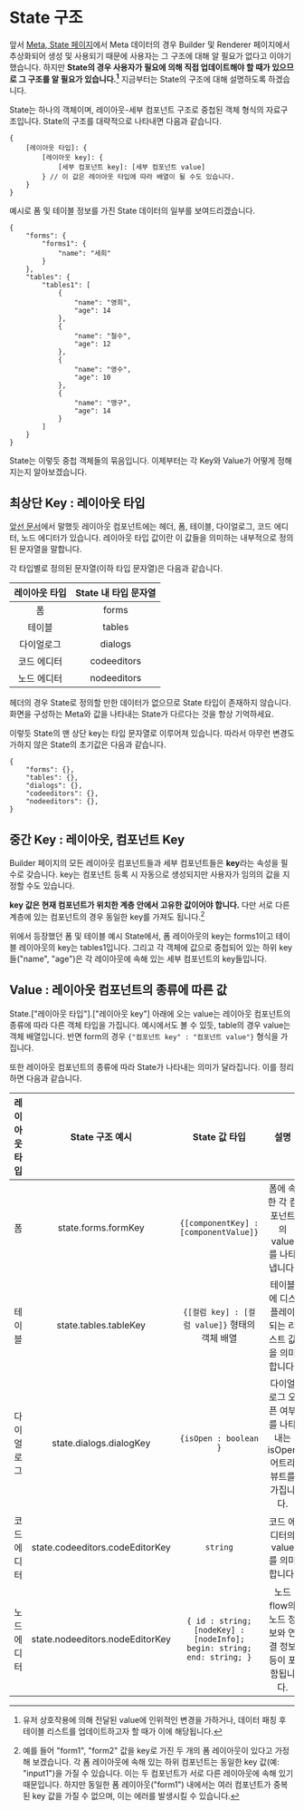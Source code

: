 # State 구조

앞서 [Meta, State 페이지](/lc5/concepts/meta_state)에서 Meta 데이터의 경우 Builder 및 Renderer 페이지에서 추상화되어 생성 및 사용되기 때문에 사용자는 그 구조에 대해 알 필요가 없다고 이야기했습니다. 하지만 **State의 경우 사용자가 필요에 의해 직접 업데이트해야 할 때가 있으므로 그 구조를 알 필요가 있습니다.[^1]** 지금부터는 State의 구조에 대해 설명하도록 하겠습니다.

State는 하나의 객체이며, 레이아웃-세부 컴포넌트 구조로 중첩된 객체 형식의 자료구조입니다. State의 구조를 대략적으로 나타내면 다음과 같습니다.

```
{
    [레이아웃 타입]: {
        [레이아웃 key]: {
            [세부 컴포넌트 key]: [세부 컴포넌트 value]
        } // 이 값은 레이아웃 타입에 따라 배열이 될 수도 있습니다.
    }
}
```

예시로 폼 및 테이블 정보를 가진 State 데이터의 일부를 보여드리겠습니다.

```
{
    "forms": {
        "forms1": {
            "name": "세희"
        }
    },
    "tables": {
        "tables1": [
            {
                "name": "영희",
                "age": 14
            },
            {
                "name": "철수",
                "age": 12
            },
            {
                "name": "영수",
                "age": 10
            },
            {
                "name": "맹구",
                "age": 14
            }
        ]
    }
}
```

State는 이렇듯 중첩 객체들의 묶음입니다. 이제부터는 각 Key와 Value가 어떻게 정해지는지 알아보겠습니다.

## 최상단 Key : 레이아웃 타입

[앞선 문서](/lc5/concepts/prebuilt_components#_2)에서 말했듯 레이아웃 컴포넌트에는 헤더, 폼, 테이블, 다이얼로그, 코드 에디터, 노드 에디터가 있습니다. 레이아웃 타입 값이란 이 값들을 의미하는 내부적으로 정의된 문자열을 말합니다.

각 타입별로 정의된 문자열(이하 타입 문자열)은 다음과 같습니다.

| 레이아웃 타입 | State 내 타입 문자열 |
| :-----------: | :------------------: |
|      폼       |        forms         |
|    테이블     |        tables        |
|  다이얼로그   |       dialogs        |
|  코드 에디터  |     codeeditors      |
|  노드 에디터  |     nodeeditors      |

헤더의 경우 State로 정의할 만한 데이터가 없으므로 State 타입이 존재하지 않습니다. 화면을 구성하는 Meta와 값을 나타내는 State가 다르다는 것을 항상 기억하세요.

이렇듯 State의 맨 상단 key는 타입 문자열로 이루어져 있습니다. 따라서 아무런 변경도 가하지 않은 State의 초기값은 다음과 같습니다.

```
{
    "forms": {},
    "tables": {},
    "dialogs": {},
    "codeeditors": {},
    "nodeeditors": {},
}
```

## 중간 Key : 레이아웃, 컴포넌트 Key

Builder 페이지의 모든 레이아웃 컴포넌트들과 세부 컴포넌트들은 **key**라는 속성을 필수로 갖습니다. key는 컴포넌트 등록 시 자동으로 생성되지만 사용자가 임의의 값을 지정할 수도 있습니다.

**key 값은 현재 컴포넌트가 위치한 계층 안에서 고유한 값이어야 합니다.** 다만 서로 다른 계층에 있는 컴포넌트의 경우 동일한 key를 가져도 됩니다.[^2]

위에서 등장했던 폼 및 테이블 예시 State에서, 폼 레이아웃의 key는 forms1이고 테이블 레이아웃의 key는 tables1입니다. 그리고 각 객체에 값으로 중첩되어 있는 하위 key들("name", "age")은 각 레이아웃에 속해 있는 세부 컴포넌트의 key들입니다.

## Value : 레이아웃 컴포넌트의 종류에 따른 값

State.["레이아웃 타입"].["레이아웃 key"] 아래에 오는 value는 레이아웃 컴포넌트의 종류에 따라 다른 객체 타입을 가집니다. 예시에서도 볼 수 있듯, table의 경우 value는 객체 배열입니다. 반면 form의 경우 `{"컴포넌트 key" : "컴포넌트 value"}` 형식을 가집니다.

또한 레이아웃 컴포넌트의 종류에 따라 State가 나타내는 의미가 달라집니다. 이를 정리하면 다음과 같습니다.

| 레이아웃 타입 |         State 구조 예시         |                             State 값 타입                              |                             설명                              |
| :-----------: | :-----------------------------: | :--------------------------------------------------------------------: | :-----------------------------------------------------------: |
|      폼       |       state.forms.formKey       |                 `{[componentKey] : [componentValue]}`                  |          폼에 속한 각 컴포넌트의 value를 나타냅니다.          |
|    테이블     |      state.tables.tableKey      |             `{[컬럼 key] : [컬럼 value]}` 형태의 객체 배열             |        테이블에 디스플레이되는 리스트 값을 의미합니다.        |
|  다이얼로그   |     state.dialogs.dialogKey     |                         `{isOpen : boolean }`                          | 다이얼로그 오픈 여부를 나타내는 isOpen 어트리뷰트를 가집니다. |
|  코드 에디터  | state.codeeditors.codeEditorKey |                                `string`                                |               코드 에디터의 value를 의미합니다.               |
|  노드 에디터  | state.nodeeditors.nodeEditorKey | `{ id : string; [nodeKey] : [nodeInfo]; begin: string; end: string; }` |      노드 flow의 노드 정보와 연결 정보 등이 포함됩니다.       |

[^1]: 유저 상호작용에 의해 전달된 value에 인위적인 변경을 가하거나, 데이터 패칭 후 테이블 리스트를 업데이트하고자 할 때가 이에 해당됩니다.
[^2]: 예를 들어 "form1", "form2" 값을 key로 가진 두 개의 폼 레이아웃이 있다고 가정해 보겠습니다. 각 폼 레이아웃에 속해 있는 하위 컴포넌트는 동일한 key 값(예: "input1")을 가질 수 있습니다. 이는 두 컴포넌트가 서로 다른 레이아웃에 속해 있기 때문입니다. 하지만 동일한 폼 레이아웃("form1") 내에서는 여러 컴포넌트가 중복된 key 값을 가질 수 없으며, 이는 에러를 발생시킬 수 있습니다.

